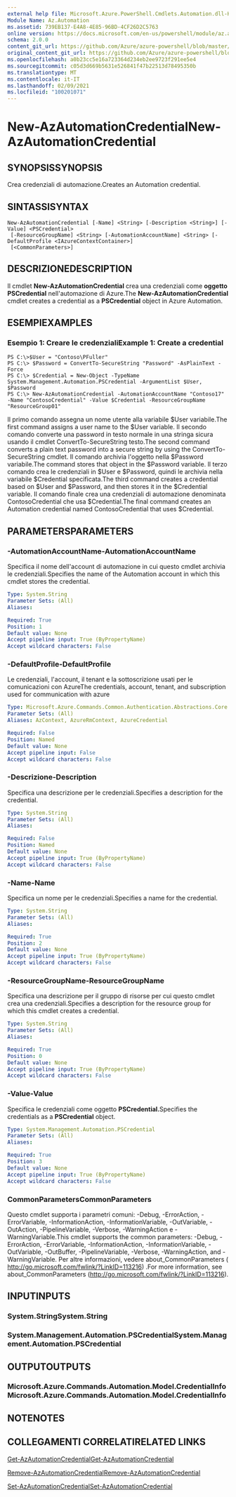```yaml
---
external help file: Microsoft.Azure.PowerShell.Cmdlets.Automation.dll-Help.xml
Module Name: Az.Automation
ms.assetid: 739EB137-E4A8-4E85-96BD-4CF26D2C5763
online version: https://docs.microsoft.com/en-us/powershell/module/az.automation/new-azautomationcredential
schema: 2.0.0
content_git_url: https://github.com/Azure/azure-powershell/blob/master/src/Automation/Automation/help/New-AzAutomationCredential.md
original_content_git_url: https://github.com/Azure/azure-powershell/blob/master/src/Automation/Automation/help/New-AzAutomationCredential.md
ms.openlocfilehash: a0b23cc5e16a723364d234eb2ee9723f291ee5e4
ms.sourcegitcommit: c05d3d669b5631e526841f47b22513d78495350b
ms.translationtype: MT
ms.contentlocale: it-IT
ms.lasthandoff: 02/09/2021
ms.locfileid: "100201071"
---
```

# <span data-ttu-id="f4dd6-101">New-AzAutomationCredential</span><span class="sxs-lookup"><span data-stu-id="f4dd6-101">New-AzAutomationCredential</span></span>

## <span data-ttu-id="f4dd6-102">SYNOPSIS</span><span class="sxs-lookup"><span data-stu-id="f4dd6-102">SYNOPSIS</span></span>
<span data-ttu-id="f4dd6-103">Crea credenziali di automazione.</span><span class="sxs-lookup"><span data-stu-id="f4dd6-103">Creates an Automation credential.</span></span>

## <span data-ttu-id="f4dd6-104">SINTASSI</span><span class="sxs-lookup"><span data-stu-id="f4dd6-104">SYNTAX</span></span>

```
New-AzAutomationCredential [-Name] <String> [-Description <String>] [-Value] <PSCredential>
 [-ResourceGroupName] <String> [-AutomationAccountName] <String> [-DefaultProfile <IAzureContextContainer>]
 [<CommonParameters>]
```

## <span data-ttu-id="f4dd6-105">DESCRIZIONE</span><span class="sxs-lookup"><span data-stu-id="f4dd6-105">DESCRIPTION</span></span>
<span data-ttu-id="f4dd6-106">Il cmdlet **New-AzAutomationCredential** crea una credenziali come **oggetto PSCredential** nell'automazione di Azure.</span><span class="sxs-lookup"><span data-stu-id="f4dd6-106">The **New-AzAutomationCredential** cmdlet creates a credential as a **PSCredential** object in Azure Automation.</span></span>

## <span data-ttu-id="f4dd6-107">ESEMPI</span><span class="sxs-lookup"><span data-stu-id="f4dd6-107">EXAMPLES</span></span>

### <span data-ttu-id="f4dd6-108">Esempio 1: Creare le credenziali</span><span class="sxs-lookup"><span data-stu-id="f4dd6-108">Example 1: Create a credential</span></span>
```
PS C:\>$User = "Contoso\PFuller"
PS C:\> $Password = ConvertTo-SecureString "Password" -AsPlainText -Force
PS C:\> $Credential = New-Object -TypeName System.Management.Automation.PSCredential -ArgumentList $User, $Password
PS C:\> New-AzAutomationCredential -AutomationAccountName "Contoso17" -Name "ContosoCredential" -Value $Credential -ResourceGroupName "ResourceGroup01"
```

<span data-ttu-id="f4dd6-109">Il primo comando assegna un nome utente alla variabile $User variabile.</span><span class="sxs-lookup"><span data-stu-id="f4dd6-109">The first command assigns a user name to the $User variable.</span></span>
<span data-ttu-id="f4dd6-110">Il secondo comando converte una password in testo normale in una stringa sicura usando il cmdlet ConvertTo-SecureString testo.</span><span class="sxs-lookup"><span data-stu-id="f4dd6-110">The second command converts a plain text password into a secure string by using the ConvertTo-SecureString cmdlet.</span></span>
<span data-ttu-id="f4dd6-111">Il comando archivia l'oggetto nella $Password variabile.</span><span class="sxs-lookup"><span data-stu-id="f4dd6-111">The command stores that object in the $Password variable.</span></span>
<span data-ttu-id="f4dd6-112">Il terzo comando crea le credenziali in $User e $Password, quindi le archivia nella variabile $Credential specificata.</span><span class="sxs-lookup"><span data-stu-id="f4dd6-112">The third command creates a credential based on $User and $Password, and then stores it in the $Credential variable.</span></span>
<span data-ttu-id="f4dd6-113">Il comando finale crea una credenziali di automazione denominata ContosoCredential che usa $Credential.</span><span class="sxs-lookup"><span data-stu-id="f4dd6-113">The final command creates an Automation credential named ContosoCredential that uses $Credential.</span></span>

## <span data-ttu-id="f4dd6-114">PARAMETERS</span><span class="sxs-lookup"><span data-stu-id="f4dd6-114">PARAMETERS</span></span>

### <span data-ttu-id="f4dd6-115">-AutomationAccountName</span><span class="sxs-lookup"><span data-stu-id="f4dd6-115">-AutomationAccountName</span></span>
<span data-ttu-id="f4dd6-116">Specifica il nome dell'account di automazione in cui questo cmdlet archivia le credenziali.</span><span class="sxs-lookup"><span data-stu-id="f4dd6-116">Specifies the name of the Automation account in which this cmdlet stores the credential.</span></span>

```yaml
Type: System.String
Parameter Sets: (All)
Aliases:

Required: True
Position: 1
Default value: None
Accept pipeline input: True (ByPropertyName)
Accept wildcard characters: False
```

### <span data-ttu-id="f4dd6-117">-DefaultProfile</span><span class="sxs-lookup"><span data-stu-id="f4dd6-117">-DefaultProfile</span></span>
<span data-ttu-id="f4dd6-118">Le credenziali, l'account, il tenant e la sottoscrizione usati per le comunicazioni con Azure</span><span class="sxs-lookup"><span data-stu-id="f4dd6-118">The credentials, account, tenant, and subscription used for communication with azure</span></span>

```yaml
Type: Microsoft.Azure.Commands.Common.Authentication.Abstractions.Core.IAzureContextContainer
Parameter Sets: (All)
Aliases: AzContext, AzureRmContext, AzureCredential

Required: False
Position: Named
Default value: None
Accept pipeline input: False
Accept wildcard characters: False
```

### <span data-ttu-id="f4dd6-119">-Descrizione</span><span class="sxs-lookup"><span data-stu-id="f4dd6-119">-Description</span></span>
<span data-ttu-id="f4dd6-120">Specifica una descrizione per le credenziali.</span><span class="sxs-lookup"><span data-stu-id="f4dd6-120">Specifies a description for the credential.</span></span>

```yaml
Type: System.String
Parameter Sets: (All)
Aliases:

Required: False
Position: Named
Default value: None
Accept pipeline input: True (ByPropertyName)
Accept wildcard characters: False
```

### <span data-ttu-id="f4dd6-121">-Name</span><span class="sxs-lookup"><span data-stu-id="f4dd6-121">-Name</span></span>
<span data-ttu-id="f4dd6-122">Specifica un nome per le credenziali.</span><span class="sxs-lookup"><span data-stu-id="f4dd6-122">Specifies a name for the credential.</span></span>

```yaml
Type: System.String
Parameter Sets: (All)
Aliases:

Required: True
Position: 2
Default value: None
Accept pipeline input: True (ByPropertyName)
Accept wildcard characters: False
```

### <span data-ttu-id="f4dd6-123">-ResourceGroupName</span><span class="sxs-lookup"><span data-stu-id="f4dd6-123">-ResourceGroupName</span></span>
<span data-ttu-id="f4dd6-124">Specifica una descrizione per il gruppo di risorse per cui questo cmdlet crea una credenziali.</span><span class="sxs-lookup"><span data-stu-id="f4dd6-124">Specifies a description for the resource group for which this cmdlet creates a credential.</span></span>

```yaml
Type: System.String
Parameter Sets: (All)
Aliases:

Required: True
Position: 0
Default value: None
Accept pipeline input: True (ByPropertyName)
Accept wildcard characters: False
```

### <span data-ttu-id="f4dd6-125">-Value</span><span class="sxs-lookup"><span data-stu-id="f4dd6-125">-Value</span></span>
<span data-ttu-id="f4dd6-126">Specifica le credenziali come oggetto **PSCredential.**</span><span class="sxs-lookup"><span data-stu-id="f4dd6-126">Specifies the credentials as a **PSCredential** object.</span></span>

```yaml
Type: System.Management.Automation.PSCredential
Parameter Sets: (All)
Aliases:

Required: True
Position: 3
Default value: None
Accept pipeline input: True (ByPropertyName)
Accept wildcard characters: False
```

### <span data-ttu-id="f4dd6-127">CommonParameters</span><span class="sxs-lookup"><span data-stu-id="f4dd6-127">CommonParameters</span></span>
<span data-ttu-id="f4dd6-128">Questo cmdlet supporta i parametri comuni: -Debug, -ErrorAction, -ErrorVariable, -InformationAction, -InformationVariable, -OutVariable, -OutAction, -PipelineVariable, -Verbose, -WarningAction e -WarningVariable.</span><span class="sxs-lookup"><span data-stu-id="f4dd6-128">This cmdlet supports the common parameters: -Debug, -ErrorAction, -ErrorVariable, -InformationAction, -InformationVariable, -OutVariable, -OutBuffer, -PipelineVariable, -Verbose, -WarningAction, and -WarningVariable.</span></span> <span data-ttu-id="f4dd6-129">Per altre informazioni, vedere about_CommonParameters ( http://go.microsoft.com/fwlink/?LinkID=113216) .</span><span class="sxs-lookup"><span data-stu-id="f4dd6-129">For more information, see about_CommonParameters (http://go.microsoft.com/fwlink/?LinkID=113216).</span></span>

## <span data-ttu-id="f4dd6-130">INPUT</span><span class="sxs-lookup"><span data-stu-id="f4dd6-130">INPUTS</span></span>

### <span data-ttu-id="f4dd6-131">System.String</span><span class="sxs-lookup"><span data-stu-id="f4dd6-131">System.String</span></span>

### <span data-ttu-id="f4dd6-132">System.Management.Automation.PSCredential</span><span class="sxs-lookup"><span data-stu-id="f4dd6-132">System.Management.Automation.PSCredential</span></span>

## <span data-ttu-id="f4dd6-133">OUTPUT</span><span class="sxs-lookup"><span data-stu-id="f4dd6-133">OUTPUTS</span></span>

### <span data-ttu-id="f4dd6-134">Microsoft.Azure.Commands.Automation.Model.CredentialInfo</span><span class="sxs-lookup"><span data-stu-id="f4dd6-134">Microsoft.Azure.Commands.Automation.Model.CredentialInfo</span></span>

## <span data-ttu-id="f4dd6-135">NOTE</span><span class="sxs-lookup"><span data-stu-id="f4dd6-135">NOTES</span></span>

## <span data-ttu-id="f4dd6-136">COLLEGAMENTI CORRELATI</span><span class="sxs-lookup"><span data-stu-id="f4dd6-136">RELATED LINKS</span></span>

[<span data-ttu-id="f4dd6-137">Get-AzAutomationCredential</span><span class="sxs-lookup"><span data-stu-id="f4dd6-137">Get-AzAutomationCredential</span></span>](./Get-AzAutomationCredential.md)

[<span data-ttu-id="f4dd6-138">Remove-AzAutomationCredential</span><span class="sxs-lookup"><span data-stu-id="f4dd6-138">Remove-AzAutomationCredential</span></span>](./Remove-AzAutomationCredential.md)

[<span data-ttu-id="f4dd6-139">Set-AzAutomationCredential</span><span class="sxs-lookup"><span data-stu-id="f4dd6-139">Set-AzAutomationCredential</span></span>](./Set-AzAutomationCredential.md)


